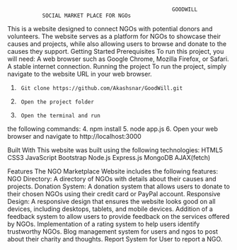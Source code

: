                                                        GOODWILL
  	           SOCIAL MARKET PLACE FOR NGOs
 
This is a website designed to connect NGOs with potential donors and volunteers. The website serves as a platform for NGOs to showcase their causes and projects, while also allowing users to browse and donate to the causes they support.
Getting Started
Prerequisites
To run this project, you will need:
A web browser such as Google Chrome, Mozilla Firefox, or Safari.
A stable internet connection.
Running the project
To run the project, simply navigate to the website URL in your web browser.
1.  	Git clone https://github.com/Akashsnar/GoodWill.git
2.  	Open the project folder
3.  	Open the terminal and run
the following commands:
4.  	npm install
5.  	node app.js
6.  	Open your web browser and navigate to http://localhost:3000
 
 
Built With
This website was built using the following technologies:
HTML5
CSS3
JavaScript
Bootstrap
Node.js
Express.js
MongoDB
AJAX(fetch)
 
 
 
Features
The NGO Marketplace Website includes the following features:
NGO Directory: A directory of NGOs with details about their causes and projects.
Donation System: A donation system that allows users to donate to their chosen NGOs using their credit card or PayPal account.
Responsive Design: A responsive design that ensures the website looks good on all devices, including desktops, tablets, and mobile devices.
Addition of a feedback system to allow users to provide feedback on the services offered by NGOs.
Implementation of a rating system to help users identify trustworthy NGOs.
Blog management system for users and ngos to post about their charity and thoughts.
Report System for User to report a NGO.
 
    	 

